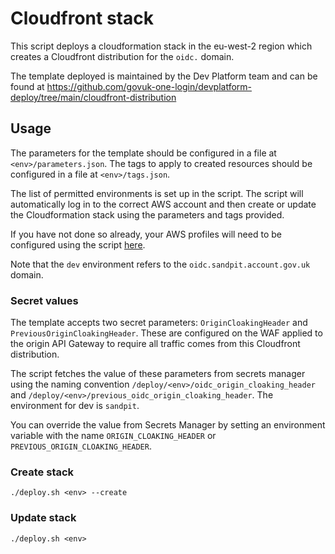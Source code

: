 # Cloudfront stack

This script deploys a cloudformation stack in the eu-west-2 region which creates a Cloudfront distribution for
the `oidc.` domain.

The template deployed is maintained by the Dev Platform team and can be found
at https://github.com/govuk-one-login/devplatform-deploy/tree/main/cloudfront-distribution

## Usage

The parameters for the template should be configured in a file at `<env>/parameters.json`. The tags to apply to created
resources should be configured in a file at `<env>/tags.json`.

The list of permitted environments is set up in the script. The script will automatically log in to the correct AWS
account and then create or update the Cloudformation stack using the parameters and tags provided.

If you have not done so already, your AWS profiles will need to be configured using the
script [here](../../../scripts/set-up-sso.sh).

Note that the `dev` environment refers to the `oidc.sandpit.account.gov.uk` domain.

### Secret values

The template accepts two secret parameters: `OriginCloakingHeader` and `PreviousOriginCloakingHeader`. These are
configured on the WAF applied to the origin API Gateway to require all traffic comes from this Cloudfront distribution.

The script fetches the value of these parameters from secrets manager using the naming
convention `/deploy/<env>/oidc_origin_cloaking_header` and `/deploy/<env>/previous_oidc_origin_cloaking_header`.
The environment for dev is `sandpit`.

You can override the value from Secrets Manager by setting an environment variable with the
name `ORIGIN_CLOAKING_HEADER` or `PREVIOUS_ORIGIN_CLOAKING_HEADER`.

### Create stack

```
./deploy.sh <env> --create
```

### Update stack

```
./deploy.sh <env>
```
